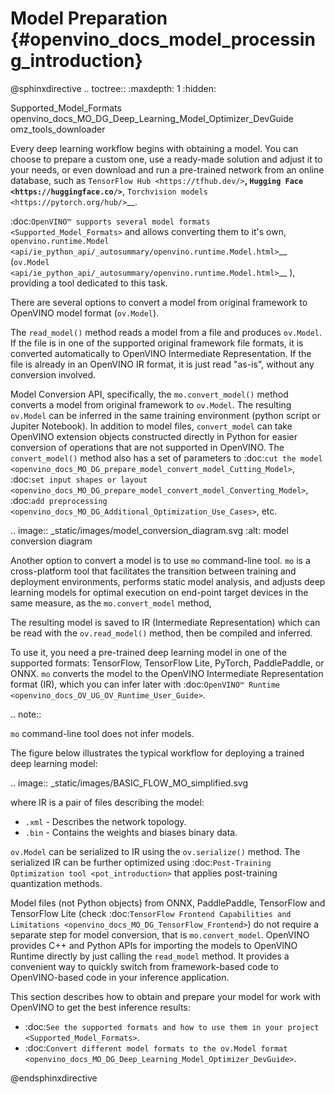 # Model Preparation {#openvino_docs_model_processing_introduction}

@sphinxdirective
.. toctree::
   :maxdepth: 1
   :hidden:

   Supported_Model_Formats
   openvino_docs_MO_DG_Deep_Learning_Model_Optimizer_DevGuide
   omz_tools_downloader


Every deep learning workflow begins with obtaining a model. You can choose to prepare a custom one, use a ready-made solution and adjust it to your needs, or even download and run a pre-trained network from an online database, such as `TensorFlow Hub <https://tfhub.dev/>`__, `Hugging Face <https://huggingface.co/>`__, `Torchvision models <https://pytorch.org/hub/>`__.

:doc:`OpenVINO™ supports several model formats <Supported_Model_Formats>` and allows converting them to it's own, `openvino.runtime.Model <api/ie_python_api/_autosummary/openvino.runtime.Model.html>`__ (`ov.Model <api/ie_python_api/_autosummary/openvino.runtime.Model.html>`__ ), providing a tool dedicated to this task.

There are several options to convert a model from original framework to OpenVINO model format (``ov.Model``).

The ``read_model()`` method reads a model from a file and produces ``ov.Model``. If the file is in one of the supported original framework file formats, it is converted automatically to OpenVINO Intermediate Representation. If the file is already in an OpenVINO IR format, it is just read "as-is", without any conversion involved.

Model Conversion API, specifically, the ``mo.convert_model()`` method converts a model from original framework to ``ov.Model``. The resulting ``ov.Model`` can be inferred in the same training environment (python script or Jupiter Notebook). In addition to model files, ``convert_model`` can take OpenVINO extension objects constructed directly in Python for easier conversion of operations that are not supported in OpenVINO. The ``convert_model()`` method also has a set of parameters to :doc:`cut the model <openvino_docs_MO_DG_prepare_model_convert_model_Cutting_Model>`, :doc:`set input shapes or layout <openvino_docs_MO_DG_prepare_model_convert_model_Converting_Model>`, :doc:`add preprocessing <openvino_docs_MO_DG_Additional_Optimization_Use_Cases>`, etc.

.. image:: _static/images/model_conversion_diagram.svg
   :alt: model conversion diagram

Another option to convert a model is to use ``mo`` command-line tool. ``mo`` is a cross-platform tool that facilitates the transition between training and deployment environments, performs static model analysis, and adjusts deep learning models for optimal execution on end-point target devices in the same measure, as the ``mo.convert_model`` method,

The resulting model is saved to IR (Intermediate Representation) which can be read with the ``ov.read_model()`` method, then be compiled and inferred.

To use it, you need a pre-trained deep learning model in one of the supported formats: TensorFlow, TensorFlow Lite, PyTorch, PaddlePaddle, or ONNX. ``mo`` converts the model to the OpenVINO Intermediate Representation format (IR), which you can infer later with :doc:`OpenVINO™ Runtime <openvino_docs_OV_UG_OV_Runtime_User_Guide>`.

.. note::

   ``mo`` command-line tool does not infer models.


The figure below illustrates the typical workflow for deploying a trained deep learning model:

.. image:: _static/images/BASIC_FLOW_MO_simplified.svg

where IR is a pair of files describing the model:

* ``.xml`` - Describes the network topology.
* ``.bin`` - Contains the weights and biases binary data.

``ov.Model`` can be serialized to IR using the ``ov.serialize()`` method. The serialized IR can be further optimized using :doc:`Post-Training Optimization tool <pot_introduction>` that applies post-training quantization methods.

Model files (not Python objects) from ONNX, PaddlePaddle, TensorFlow and TensorFlow Lite  (check :doc:`TensorFlow Frontend Capabilities and Limitations <openvino_docs_MO_DG_TensorFlow_Frontend>`) do not require a separate step for model conversion, that is ``mo.convert_model``. OpenVINO provides C++ and Python APIs for importing the models to OpenVINO Runtime directly by just calling the ``read_model`` method. It provides a convenient way to quickly switch from framework-based code to OpenVINO-based code in your inference application.

This section describes how to obtain and prepare your model for work with OpenVINO to get the best inference results:

* :doc:`See the supported formats and how to use them in your project <Supported_Model_Formats>`.
* :doc:`Convert different model formats to the ov.Model format <openvino_docs_MO_DG_Deep_Learning_Model_Optimizer_DevGuide>`.


@endsphinxdirective
